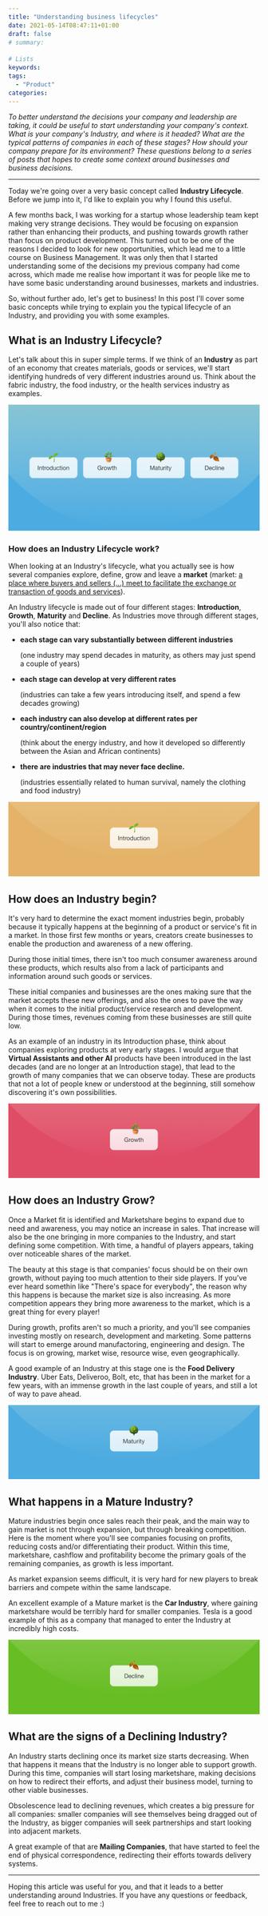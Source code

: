 ```yaml
---
title: "Understanding business lifecycles"
date: 2021-05-14T08:47:11+01:00
draft: false
# summary:

# Lists
keywords: 
tags:
  - "Product"
categories:
---
```

*To better understand the decisions your company and leadership are taking, it could be useful to start understanding your company's context. What is your company's Industry, and where is it headed? What are the typical patterns of companies in each of these stages? How should your company prepare for its environment? These questions belong to a series of posts that hopes to create some context around businesses and business decisions.*

---

Today we're going over a very basic concept called **Industry Lifecycle**. Before we jump into it, I'd like to explain you why I found this useful.

A few months back, I was working for a startup whose leadership team kept making very strange decisions. They would be focusing on expansion rather than enhancing their products, and pushing towards growth rather than focus on product development. This turned out to be one of the reasons I decided to look for new opportunities, which lead me to a little course on Business Management. It was only then that I started understanding some of the decisions my previous company had come across, which made me realise how important it was for people like me to have some basic understanding around businesses, markets and industries.

So, without further ado, let's get to business! In this post I'll cover some basic concepts while trying to explain you the typical lifecycle of an Industry, and providing you with some examples.

## What is an Industry Lifecycle?

Let's talk about this in super simple terms. If we think of an **Industry** as part of an economy that creates materials, goods or services, we'll start identifying hundreds of very different industries around us. Think about the fabric industry, the food industry, or the health services industry as examples. 

![Industry Lifecycle: Introduction, Growth, Maturity, Decline](/images/Industries/Industries.png)


### How does an Industry Lifecycle work?


When looking at an Industry's lifecycle, what you actually see is how several companies explore, define, grow and leave a **market** (market: [a place where buyers and sellers (...) meet to facilitate the exchange or transaction of goods and services](https://www.investopedia.com/terms/m/market.asp)). 

An Industry lifecycle is made out of four different stages: **Introduction**, **Growth**, **Maturity** and **Decline**. As Industries move through different stages, you'll also notice that:

- **each stage can vary substantially between different industries**
  
  (one industry may spend decades in maturity, as others may just spend a couple of years)

- **each stage can develop at very different rates**
  
  (industries can take a few years introducing itself, and spend a few decades growing)

- **each industry can also develop at different rates per country/continent/region**
  
  (think about the energy industry, and how it developed so differently between the Asian and African continents)

- **there are industries that may never face decline.**
  
  (industries essentially related to human survival, namely the clothing and food industry)


![Introduction](/images/Industries/Intro.png)


## How does an Industry begin?

It's very hard to determine the exact moment industries begin, probably because it typically happens at the beginning of a product or service's fit in a market. In those first few months or years, creators create businesses to enable the production and awareness of a new offering.

During those initial times, there isn't too much consumer awareness around these products, which results also from a lack of participants and information around such goods or services.

These initial companies and businesses are the ones making sure that the market accepts these new offerings, and also the ones to pave the way when it comes to the initial product/service research and development. During those times, revenues coming from these businesses are still quite low.

As an example of an industry in its Introduction phase, think about companies exploring products at very early stages. I would argue that **Virtual Assistants and other AI** products have been introduced in the last decades (and are no longer at an Introduction stage), that lead to the growth of many companies that we can observe today. These are products that not a lot of people knew or understood at the beginning, still somehow discovering it's own possibilities. 

![Growth](/images/Industries/Growth.png)


## How does an Industry Grow?

Once a Market fit is identified and Marketshare begins to expand due to need and awareness, you may notice an increase in sales. That increase will also be the one bringing in more companies to the Industry, and start defining some competition. With time, a handful of players appears, taking over noticeable shares of the market.

The beauty at this stage is that companies' focus should be on their own growth, without paying too much attention to their side players. If you've ever heard somethin like "There's space for everybody", the reason why this happens is because the market size is also increasing. As more competition appears they bring more awareness to the market, which is a great thing for every player!

During growth, profits aren't so much a priority, and you'll see companies investing mostly on research, development and marketing. Some patterns will start to emerge around manufactoring, engineering and design. The focus is on growing, market wise, resource wise, even geographically.

A good example of an Industry at this stage one is the **Food Delivery Industry**. Uber Eats, Deliveroo, Bolt, etc, that has been in the market for a few years, with an immense growth in the last couple of years, and still a lot of way to pave ahead.

![Maturity](/images/Industries/Maturity.png)


## What happens in a Mature Industry?

Mature industries begin once sales reach their peak, and the main way to gain market is not through expansion, but through breaking competition. Here is the moment where you'll see companies focusing on profits, reducing costs and/or differentiating their product. Within this time, marketshare, cashflow and profitability become the primary goals of the remaining companies, as growth is less important.

As market expansion seems difficult, it is very hard for new players to break barriers and compete within the same landscape.

An excellent example of a Mature market is the **Car Industry**, where gaining marketshare would be terribly hard for smaller companies. Tesla is a good example of this as a company that managed to enter the Industry at incredibly high costs.

![Industry Lifecycle: Introduction, Growth, Maturity, Decline](/images/Industries/Decline.png)


## What are the signs of a Declining Industry?

An Industry starts declining once its market size starts decreasing. When that happens it means that the Industry is no longer able to support growth. During this time, companies will start losing marketshare, making decisions on how to redirect their efforts, and adjust their business model, turning to other viable businesses. 

Obsolescence lead to declining revenues, which creates a big pressure for all companies: smaller companies will see themselves being dragged out of the Industry, as bigger companies will seek partnerships and start looking into adjacent markets.

A great example of that are **Mailing Companies**, that have started to feel the end of physical correspondence, redirecting their efforts towards delivery systems.

---

Hoping this article was useful for you, and that it leads to a better understanding around Industries. If you have any questions or feedback, feel free to reach out to me :)